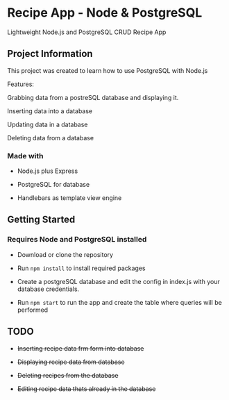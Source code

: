 # Recipe App - Node & PostgreSQL
Lightweight Node.js and PostgreSQL CRUD Recipe App

## Project Information

This project was created to learn how to use PostgreSQL with Node.js 

Features:

Grabbing data from a postreSQL database and displaying it.

Inserting data into a database

Updating data in a database

Deleting data from a database

### Made with

* Node.js plus Express

* PostgreSQL for database

* Handlebars as template view engine

## Getting Started

### Requires Node and PostgreSQL installed

* Download or clone the repository

* Run `npm install` to install required packages

* Create a postgreSQL database and edit the config in index.js with your database              credentials.

* Run `npm start` to run the app and create the table where queries will be performed

## TODO 

- ~~Inserting recipe data frm form into database~~

- ~~Displaying recipe data from database~~

- ~~Deleting recipes from the database~~

- ~~Editing recipe data thats already in the database~~




